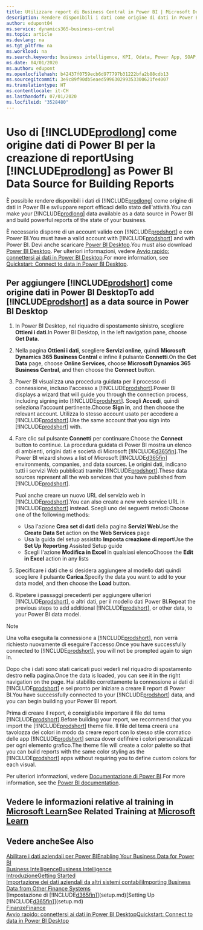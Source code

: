 ```yaml
---
title: Utilizzare report di Business Central in Power BI | Microsoft Docs
description: Rendere disponibili i dati come origine di dati in Power BI e sviluppare report efficaci dello stato dell'attività.
author: edupont04
ms.service: dynamics365-business-central
ms.topic: article
ms.devlang: na
ms.tgt_pltfrm: na
ms.workload: na
ms.search.keywords: business intelligence, KPI, Odata, Power App, SOAP, analysis
ms.date: 04/01/2020
ms.author: edupont
ms.openlocfilehash: b42437f0759ecb6d977797b31222bfa2b88cdb13
ms.sourcegitcommit: 3e9c89f90db5eaed599630299353300621fe4007
ms.translationtype: HT
ms.contentlocale: it-CH
ms.lasthandoff: 07/01/2020
ms.locfileid: "3528480"
---
```

# <a name="using-prodlong-as-power-bi-data-source-for-building-reports"></a><span data-ttu-id="4a4c4-103">Uso di [!INCLUDE[prodlong](includes/prodlong.md)] come origine dati di Power BI per la creazione di report</span><span class="sxs-lookup"><span data-stu-id="4a4c4-103">Using [!INCLUDE[prodlong](includes/prodlong.md)] as Power BI Data Source for Building Reports</span></span>

<span data-ttu-id="4a4c4-104">È possibile rendere disponibili i dati di [!INCLUDE[prodlong](includes/prodlong.md)] come origine di dati in Power BI e sviluppare report efficaci dello stato dell'attività.</span><span class="sxs-lookup"><span data-stu-id="4a4c4-104">You can make your [!INCLUDE[prodlong](includes/prodlong.md)] data available as a data source in Power BI and build powerful reports of the state of your business.</span></span>  

<span data-ttu-id="4a4c4-105">È necessario disporre di un account valido con [!INCLUDE[prodshort](includes/prodshort.md)] e con Power BI.</span><span class="sxs-lookup"><span data-stu-id="4a4c4-105">You must have a valid account with [!INCLUDE[prodshort](includes/prodshort.md)] and with Power BI.</span></span> <span data-ttu-id="4a4c4-106">Devi anche scaricare [Power BI Desktop](https://powerbi.microsoft.com/desktop/).</span><span class="sxs-lookup"><span data-stu-id="4a4c4-106">You must also download [Power BI Desktop](https://powerbi.microsoft.com/desktop/).</span></span> <span data-ttu-id="4a4c4-107">Per ulteriori informazioni, vedere [Avvio rapido: connettersi ai dati in Power BI Desktop](/power-bi/desktop-quickstart-connect-to-data).</span><span class="sxs-lookup"><span data-stu-id="4a4c4-107">For more information, see [Quickstart: Connect to data in Power BI Desktop](/power-bi/desktop-quickstart-connect-to-data).</span></span>  

## <a name="to-add-prodshort-as-a-data-source-in-power-bi-desktop"></a><span data-ttu-id="4a4c4-108">Per aggiungere [!INCLUDE[prodshort](includes/prodshort.md)] come origine dati in Power BI Desktop</span><span class="sxs-lookup"><span data-stu-id="4a4c4-108">To add [!INCLUDE[prodshort](includes/prodshort.md)] as a data source in Power BI Desktop</span></span>

1. <span data-ttu-id="4a4c4-109">In Power BI Desktop, nel riquadro di spostamento sinistro, scegliere **Ottieni i dati**.</span><span class="sxs-lookup"><span data-stu-id="4a4c4-109">In Power BI Desktop, in the left navigation pane, choose **Get Data**.</span></span>
2. <span data-ttu-id="4a4c4-110">Nella pagina **Ottieni i dati**, scegliere **Servizi online**, quindi **Microsoft Dynamics 365 Business Central** e infine il pulsante **Connetti**.</span><span class="sxs-lookup"><span data-stu-id="4a4c4-110">On the **Get Data** page, choose **Online Services**, choose **Microsoft Dynamics 365 Business Central**, and then choose the **Connect** button.</span></span>
3. <span data-ttu-id="4a4c4-111">Power BI visualizza una procedura guidata per il processo di connessione, incluso l'accesso a [!INCLUDE[prodshort](includes/prodshort.md)].</span><span class="sxs-lookup"><span data-stu-id="4a4c4-111">Power BI displays a wizard that will guide you through the connection process, including signing into [!INCLUDE[prodshort](includes/prodshort.md)].</span></span> <span data-ttu-id="4a4c4-112">Scegli **Accedi**, quindi seleziona l'account pertinente.</span><span class="sxs-lookup"><span data-stu-id="4a4c4-112">Choose **Sign in**, and then choose the relevant account.</span></span> <span data-ttu-id="4a4c4-113">Utilizza lo stesso account usato per accedere a [!INCLUDE[prodshort](includes/prodshort.md)].</span><span class="sxs-lookup"><span data-stu-id="4a4c4-113">Use the same account that you sign into [!INCLUDE[prodshort](includes/prodshort.md)] with.</span></span>
4. <span data-ttu-id="4a4c4-114">Fare clic sul pulsante **Connetti** per continuare.</span><span class="sxs-lookup"><span data-stu-id="4a4c4-114">Choose the **Connect** button to continue.</span></span> <span data-ttu-id="4a4c4-115">La procedura guidata di Power BI mostra un elenco di ambienti, origini dati e società di Microsoft [!INCLUDE[d365fin](includes/d365fin_md.md)].</span><span class="sxs-lookup"><span data-stu-id="4a4c4-115">The Power BI wizard shows a list of Microsoft [!INCLUDE[d365fin](includes/d365fin_md.md)] environments, companies, and data sources.</span></span> <span data-ttu-id="4a4c4-116">Le origini dati, indicano tutti i servizi Web pubblicati tramite [!INCLUDE[prodshort](includes/prodshort.md)].</span><span class="sxs-lookup"><span data-stu-id="4a4c4-116">These data sources represent all the web services that you have published from [!INCLUDE[prodshort](includes/prodshort.md)].</span></span>

    <span data-ttu-id="4a4c4-117">Puoi anche creare un nuovo URL del servizio web in [!INCLUDE[prodshort](includes/prodshort.md)].</span><span class="sxs-lookup"><span data-stu-id="4a4c4-117">You can also create a new web service URL in [!INCLUDE[prodshort](includes/prodshort.md)] instead.</span></span> <span data-ttu-id="4a4c4-118">Scegli uno dei seguenti metodi:</span><span class="sxs-lookup"><span data-stu-id="4a4c4-118">Choose one of the following methods:</span></span>

      - <span data-ttu-id="4a4c4-119">Usa l'azione **Crea set di dati** della pagina **Servizi Web**</span><span class="sxs-lookup"><span data-stu-id="4a4c4-119">Use the **Create Data Set** action on the **Web Services** page</span></span>
      - <span data-ttu-id="4a4c4-120">Usa la guida del setup assistito **Imposta creazione di report**</span><span class="sxs-lookup"><span data-stu-id="4a4c4-120">Use the **Set Up Reporting** Assisted Setup guide</span></span>
      - <span data-ttu-id="4a4c4-121">Scegli l'azione **Modifica in Excel** in qualsiasi elenco</span><span class="sxs-lookup"><span data-stu-id="4a4c4-121">Choose the **Edit in Excel** action in any lists</span></span>

5. <span data-ttu-id="4a4c4-122">Specificare i dati che si desidera aggiungere al modello dati quindi scegliere il pulsante **Carica**.</span><span class="sxs-lookup"><span data-stu-id="4a4c4-122">Specify the data you want to add to your data model, and then choose the **Load** button.</span></span>
6. <span data-ttu-id="4a4c4-123">Ripetere i passaggi precedenti per aggiungere ulteriori [!INCLUDE[prodshort](includes/prodshort.md)], o altri dati, per il modello dati Power BI.</span><span class="sxs-lookup"><span data-stu-id="4a4c4-123">Repeat the previous steps to add additional [!INCLUDE[prodshort](includes/prodshort.md)], or other data, to your Power BI data model.</span></span>

> [!NOTE]  
> <span data-ttu-id="4a4c4-124">Una volta eseguita la connessione a [!INCLUDE[prodshort](includes/prodshort.md)], non verrà richiesto nuovamente di eseguire l'accesso.</span><span class="sxs-lookup"><span data-stu-id="4a4c4-124">Once you have successfully connected to [!INCLUDE[prodshort](includes/prodshort.md)], you will not be prompted again to sign in.</span></span>

<span data-ttu-id="4a4c4-125">Dopo che i dati sono stati caricati puoi vederli nel riquadro di spostamento destro nella pagina.</span><span class="sxs-lookup"><span data-stu-id="4a4c4-125">Once the data is loaded, you can see it in the right navigation on the page.</span></span> <span data-ttu-id="4a4c4-126">Hai stabilito correttamente la connessione ai dati di [!INCLUDE[prodshort](includes/prodshort.md)] e sei pronto per iniziare a creare il report di Power BI.</span><span class="sxs-lookup"><span data-stu-id="4a4c4-126">You have successfully connected to your [!INCLUDE[prodshort](includes/prodshort.md)] data, and you can begin building your Power BI report.</span></span>  

<span data-ttu-id="4a4c4-127">Prima di creare il report, è consigliabile importare il file del tema [!INCLUDE[prodshort](includes/prodshort.md)].</span><span class="sxs-lookup"><span data-stu-id="4a4c4-127">Before building your report, we recommend that you import the [!INCLUDE[prodshort](includes/prodshort.md)] theme file.</span></span>  <span data-ttu-id="4a4c4-128">Il file del tema creerà una tavolozza dei colori in modo da creare report con lo stesso stile cromatico delle app [!INCLUDE[prodshort](includes/prodshort.md)] senza dover defifnire i colori personalizzati per ogni elemento grafico.</span><span class="sxs-lookup"><span data-stu-id="4a4c4-128">The theme file will create a color palette so that you can build reports with the same color styling as the [!INCLUDE[prodshort](includes/prodshort.md)] apps without requiring you to define custom colors for each visual.</span></span>

<span data-ttu-id="4a4c4-129">Per ulteriori informazioni, vedere [Documentazione di Power BI](/power-bi/consumer/).</span><span class="sxs-lookup"><span data-stu-id="4a4c4-129">For more information, see the [Power BI documentation](/power-bi/consumer/).</span></span>

## <a name="see-related-training-at-microsoft-learn"></a><span data-ttu-id="4a4c4-130">Vedere le informazioni relative al training in [Microsoft Learn](/learn/modules/configure-powerbi-excel-dynamics-365-business-central/index)</span><span class="sxs-lookup"><span data-stu-id="4a4c4-130">See Related Training at [Microsoft Learn](/learn/modules/configure-powerbi-excel-dynamics-365-business-central/index)</span></span>

## <a name="see-also"></a><span data-ttu-id="4a4c4-131">Vedere anche</span><span class="sxs-lookup"><span data-stu-id="4a4c4-131">See Also</span></span>

[<span data-ttu-id="4a4c4-132">Abilitare i dati aziendali per Power BI</span><span class="sxs-lookup"><span data-stu-id="4a4c4-132">Enabling Your Business Data for Power BI</span></span>](admin-powerbi.md)  
[<span data-ttu-id="4a4c4-133">Business Intelligence</span><span class="sxs-lookup"><span data-stu-id="4a4c4-133">Business Intelligence</span></span>](bi.md)  
[<span data-ttu-id="4a4c4-134">Introduzione</span><span class="sxs-lookup"><span data-stu-id="4a4c4-134">Getting Started</span></span>](product-get-started.md)  
[<span data-ttu-id="4a4c4-135">Importazione dei dati aziendali da altri sistemi contabili</span><span class="sxs-lookup"><span data-stu-id="4a4c4-135">Importing Business Data from Other Finance Systems</span></span>](across-import-data-configuration-packages.md)  
<span data-ttu-id="4a4c4-136">[Impostazione di [!INCLUDE[d365fin](includes/d365fin_md.md)]](setup.md)</span><span class="sxs-lookup"><span data-stu-id="4a4c4-136">[Setting Up [!INCLUDE[d365fin](includes/d365fin_md.md)]](setup.md)</span></span>  
[<span data-ttu-id="4a4c4-137">Finanze</span><span class="sxs-lookup"><span data-stu-id="4a4c4-137">Finance</span></span>](finance.md)  
[<span data-ttu-id="4a4c4-138">Avvio rapido: connettersi ai dati in Power BI Desktop</span><span class="sxs-lookup"><span data-stu-id="4a4c4-138">Quickstart: Connect to data in Power BI Desktop</span></span>](/power-bi/desktop-quickstart-connect-to-data)  
